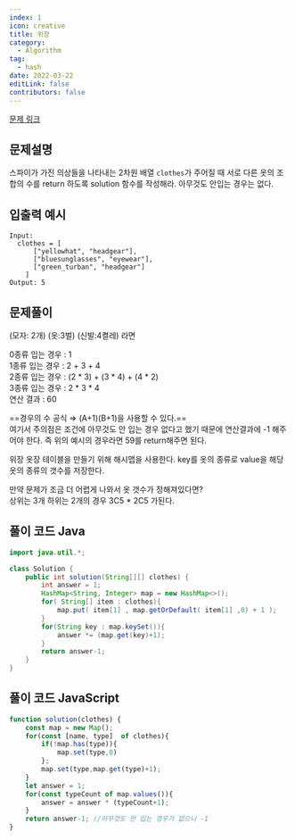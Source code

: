 ```yaml
---
index: 1
icon: creative
title: 위장
category:
  - Algorithm
tag:
  - hash
date: 2022-03-22
editLink: false
contributors: false
---
```


[문제 링크](https://programmers.co.kr/learn/courses/30/lessons/42578)

## 문제설명

스파이가 가진 의상들을 나타내는 2차원 배열 `clothes`가 주어질 때 서로 다른 옷의 조합의 수를 return 하도록 solution 함수를 작성해라. 아무것도 안입는 경우는 없다.

## 입출력 예시

```
Input:
  clothes = [ 
      ["yellowhat", "headgear"],
      ["bluesunglasses", "eyewear"],
      ["green_turban", "headgear"]
    ]
Output: 5
```

## 문제풀이

(모자: 2개) (옷:3벌) (신발:4켤레) 라면  

0종류 입는 경우 : 1   
1종류 입는 경우 : 2 + 3 + 4  
2종류 입는 경우 : (2 * 3) + (3 * 4) + (4 * 2)  
3종류 입는 경우 : 2 * 3 * 4  
연산 결과 : 60  

==경우의 수 공식 ⇒ (A+1)(B+1)을 사용할 수 있다.==  
여기서 주의점은 조건에 아무것도 안 입는 경우 없다고 했기 때문에 연산결과에 -1 해주어야 한다. 즉 위의 예시의 경우라면 59를 return해주면 된다.  

위장 옷장 테이블을 만들기 위해 해시맵을 사용한다. key를 옷의 종류로 value을 해당 옷의 종류의 갯수를 저장한다.

만약 문제가 조금 더 어렵게 나와서 옷 갯수가 정해져있다면?  
상위는 3개 하위는 2개의 경우 3C5 * 2C5 가된다.

## 풀이 코드 Java

```java
import java.util.*;

class Solution {
    public int solution(String[][] clothes) {
        int answer = 1;
        HashMap<String, Integer> map = new HashMap<>();
        for( String[] item : clothes){
            map.put( item[1] , map.getOrDefault( item[1] ,0) + 1 );
        }
        for(String key : map.keySet()){
            answer *= (map.get(key)+1);
        }
        return answer-1;
    }
}
```

## 풀이 코드 JavaScript
```js
function solution(clothes) {
    const map = new Map(); 
    for(const [name, type]  of clothes){
        if(!map.has(type)){
            map.set(type,0)
        };
        map.set(type,map.get(type)+1);
    }
    let answer = 1;
    for(const typeCount of map.values()){
        answer = answer * (typeCount+1);
    }
    return answer-1; //아무것도 안 입는 경우가 없으니 -1
}
```